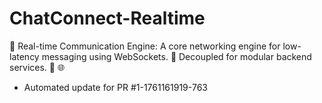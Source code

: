 # ChatConnect-Realtime
🔗 Real-time Communication Engine: A core networking engine for low-latency messaging using WebSockets. 💬 Decoupled for modular backend services. 📡 🌐


- Automated update for PR #1-1761161919-763